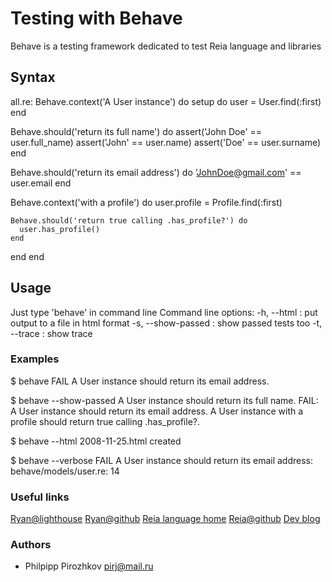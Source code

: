 # Testing with Behave

Behave is a testing framework dedicated to test Reia language and libraries

## Syntax
all.re:
Behave.context('A User instance') do 
  setup do 
    user = User.find(:first)
  end

  Behave.should('return its full name') do 
    assert('John Doe' == user.full_name)
    assert('John' == user.name)
    assert('Doe' == user.surname)
  end

  Behave.should('return its email address') do 
    'JohnDoe@gmail.com' == user.email
  end

  Behave.context('with a profile') do 
    user.profile = Profile.find(:first) 

    Behave.should('return true calling .has_profile?') do 
      user.has_profile()
    end
  end
end

## Usage
Just type 'behave' in command line
Command line options:
-h, --html <file> : put output to a file in html format
-s, --show-passed : show passed tests too
-t, --trace : show trace

### Examples
$ behave
FAIL A User instance should return its email address.

$ behave --show-passed
A User instance should return its full name.
FAIL: A User instance should return its email address.
A User instance with a profile should return true calling .has_profile?.

$ behave --html
2008-11-25.html created

$ behave --verbose
FAIL A User instance should return its email address: behave/models/user.re: 14

### Useful links

[Ryan@lighthouse](http://ryan_reia.lighthouseapp.com)
[Ryan@github](http://github.com/pirj/ryan)
[Reia language home](http://reia-lang.org)
[Reia@github](http://github.com/tarcieri/reia)
[Dev blog](http://dev_addict.jot.ly)

### Authors
* Philpipp Pirozhkov pirj@mail.ru
